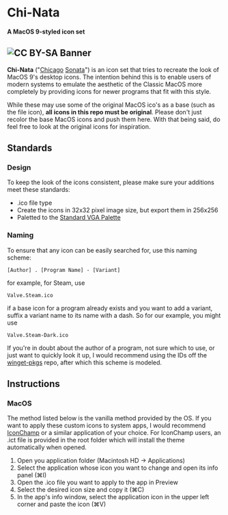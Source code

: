 # Chi-Nata
**A MacOS 9-styled icon set**

![CC BY-SA Banner](https://i.creativecommons.org/l/by-sa/4.0/88x31.png)
---

**Chi-Nata** ("[Chicago](https://en.wikipedia.org/wiki/Chicago_(typeface)) [Sonata](https://en.wikipedia.org/wiki/Mac_OS_9#Version_history)") is an icon set that tries to recreate the look of MacOS 9's desktop icons. The intention behind this is to enable users of modern systems to emulate the aesthetic of the Classic MacOS more completely by providing icons for newer programs that fit with this style.

While these may use some of the original MacOS ico's as a base (such as the file icon), **all icons in this repo must be original**. Please don't just recolor the base MacOS icons and push them here. With that being said, do feel free to look at the original icons for inspiration.

## Standards

### Design

To keep the look of the icons consistent, please make sure your additions meet these standards:

* .ico file type
* Create the icons in 32x32 pixel image size, but export them in 256x256
* Paletted to the [Standard VGA Palette](https://en.wikipedia.org/wiki/Video_Graphics_Array#/media/File:VGA_palette_with_black_borders.svg)

### Naming

To ensure that any icon can be easily searched for, use this naming scheme:

`[Author] . [Program Name] - [Variant]`

for example, for Steam, use

`Valve.Steam.ico`

if a base icon for a program already exists and you want to add a variant, suffix a variant name to its name with a dash. So for our example, you might use

`Valve.Steam-Dark.ico`

If you're in doubt about the author of a program, not sure which to use, or just want to quickly look it up, I would recommend using the IDs off the [winget-pkgs](https://github.com/microsoft/winget-pkgs) repo, after which this scheme is modeled.

## Instructions

### MacOS

The method listed below is the vanilla method provided by the OS. If you want to apply these custom icons to system apps, I would recommend [IconChamp](https://www.macenhance.com/iconchamp.html) or a similar application of your choice. For IconChamp users, an .ict file is provided in the root folder which will install the theme automatically when opened.

1. Open you application folder (Macintosh HD -> Applications)
2. Select the application whose icon you want to change and open its info panel (⌘I)
3. Open the .ico file you want to apply to the app in Preview
4. Select the desired icon size and copy it (⌘C)
5. In the app's info window, select the application icon in the upper left corner and paste the icon (⌘V)
